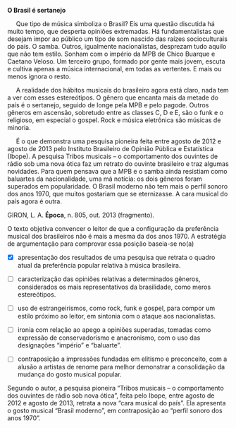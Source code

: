 

**O Brasil é sertanejo**

     Que tipo de música simboliza o Brasil? Eis uma questão discutida há muito tempo, que desperta opiniões extremadas. Há fundamentalistas que desejam impor ao público um tipo de som nascido das raízes socioculturais do país. O samba. Outros, igualmente nacionalistas, desprezam tudo aquilo que não tem estilo. Sonham com o império da MPB de Chico Buarque e Caetano Veloso. Um terceiro grupo, formado por gente mais jovem, escuta e cultiva apenas a música internacional, em todas as vertentes. E mais ou menos ignora o resto.

     A realidade dos hábitos musicais do brasileiro agora está claro, nada tem a ver com esses estereótipos. O gênero que encanta mais da metade do país é o sertanejo, seguido de longe pela MPB e pelo pagode. Outros gêneros em ascensão, sobretudo entre as classes C, D e E, são o funk e o religioso, em especial o gospel. Rock e música eletrônica são músicas de minoria.

     É o que demonstra uma pesquisa pioneira feita entre agosto de 2012 e agosto de 2013 pelo Instituto Brasileiro de Opinião Pública e Estatística (Ibope). A pesquisa Tribos musicais – o comportamento dos ouvintes de rádio sob uma nova ótica faz um retrato do ouvinte brasileiro e traz algumas novidades. Para quem pensava que a MPB e o samba ainda resistiam como baluartes da nacionalidade, uma má notícia: os dois gêneros foram superados em popularidade. O Brasil moderno não tem mais o perfil sonoro dos anos 1970, que muitos gostariam que se eternizasse. A cara musical do país agora é outra.

GIRON, L. A. **Época**, n. 805, out. 2013 (fragmento).

O texto objetiva convencer o leitor de que a configuração da preferência musical dos brasileiros não é mais a mesma da dos anos 1970. A estratégia de argumentação para comprovar essa posição baseia-se no(a)



- [x] apresentação dos resultados de uma pesquisa que retrata o quadro atual da preferência popular relativa à música brasileira.
- [ ] caracterização das opiniões relativas a determinados gêneros, considerados os mais representativos da brasilidade, como meros estereótipos.
- [ ] uso de estrangeirismos, como rock, funk e gospel, para compor um estilo próximo ao leitor, em sintonia com o ataque aos nacionalistas.
- [ ] ironia com relação ao apego a opiniões superadas, tomadas como expressão de conservadorismo e anacronismo, com o uso das designações “império” e “baluarte”.
- [ ] contraposição a impressões fundadas em elitismo e preconceito, com a alusão a artistas de renome para melhor demonstrar a consolidação da mudança do gosto musical popular.


Segundo o autor, a pesquisa pioneira “Tribos musicais – o comportamento dos ouvintes de rádio sob nova ótica”, feita pelo Ibope, entre agosto de 2012 e agosto de 2013, retrata a nova “cara musical do país”. Ela apresenta o gosto musical “Brasil moderno”, em contraposição ao “perfil sonoro dos anos 1970”.

        